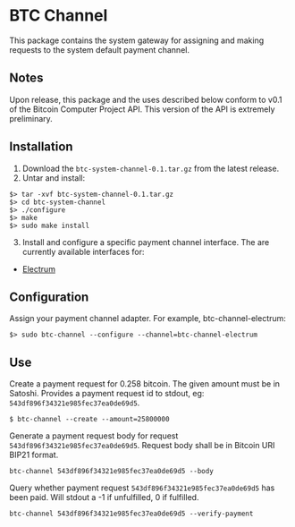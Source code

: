 BTC Channel
===========

This package contains the system gateway for assigning and making requests to the system default payment channel.

Notes
-----

Upon release, this package and the uses described below conform to v0.1 of the Bitcoin Computer Project API. This version of the API is extremely preliminary.

Installation
------------

1. Download the `btc-system-channel-0.1.tar.gz` from the latest release.
2. Untar and install:
  ```
  $> tar -xvf btc-system-channel-0.1.tar.gz
  $> cd btc-system-channel
  $> ./configure
  $> make
  $> sudo make install
  ```
3. Install and configure a specific payment channel interface. The are currently available interfaces for:
  * [Electrum](https://github.com/BitcoinComputer/btc-channel-electrum)


Configuration
-------------

Assign your payment channel adapter. For example, btc-channel-electrum:
```
$> sudo btc-channel --configure --channel=btc-channel-electrum
```

Use
---



Create a payment request for 0.258 bitcoin. The given amount must be in Satoshi. Provides a payment request id to stdout, eg: `543df896f34321e985fec37ea0de69d5`.
```
$ btc-channel --create --amount=25800000
```

Generate a payment request body for request `543df896f34321e985fec37ea0de69d5`. Request body shall be in Bitcoin URI BIP21 format.
```
btc-channel 543df896f34321e985fec37ea0de69d5 --body
```

Query whether payment request `543df896f34321e985fec37ea0de69d5` has been paid. Will stdout a -1 if unfulfilled, 0 if fulfilled.
```
btc-channel 543df896f34321e985fec37ea0de69d5 --verify-payment
```
